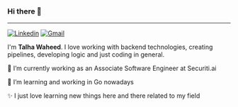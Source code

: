### Hi there 👋
---
[![Linkedin](https://img.shields.io/badge/-LinkedIn-blue?style=flat&logo=Linkedin&logoColor=white)](https://www.linkedin.com/in/talha-waheed-4e37/)
[![Gmail](https://img.shields.io/badge/-Gmail-c14438?style=flat&logo=Gmail&logoColor=white)](mailto:talhawaheed0077@gmail.com)

I'm **Talha Waheed**. I love working with backend technologies, creating pipelines, developing logic and just coding in general. 

🔭 I’m currently working as an Associate Software Engineer at Securiti.ai

🌱 I’m learning and working in Go nowadays

✨ I just love learning new things here and there related to my field
